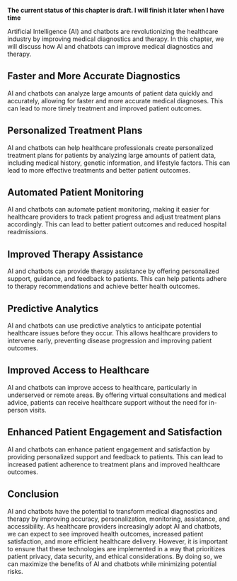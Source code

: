 **The current status of this chapter is draft. I will finish it later when I have time**

Artificial Intelligence (AI) and chatbots are revolutionizing the healthcare industry by improving medical diagnostics and therapy. In this chapter, we will discuss how AI and chatbots can improve medical diagnostics and therapy.

Faster and More Accurate Diagnostics
------------------------------------

AI and chatbots can analyze large amounts of patient data quickly and accurately, allowing for faster and more accurate medical diagnoses. This can lead to more timely treatment and improved patient outcomes.

Personalized Treatment Plans
----------------------------

AI and chatbots can help healthcare professionals create personalized treatment plans for patients by analyzing large amounts of patient data, including medical history, genetic information, and lifestyle factors. This can lead to more effective treatments and better patient outcomes.

Automated Patient Monitoring
----------------------------

AI and chatbots can automate patient monitoring, making it easier for healthcare providers to track patient progress and adjust treatment plans accordingly. This can lead to better patient outcomes and reduced hospital readmissions.

Improved Therapy Assistance
---------------------------

AI and chatbots can provide therapy assistance by offering personalized support, guidance, and feedback to patients. This can help patients adhere to therapy recommendations and achieve better health outcomes.

Predictive Analytics
--------------------

AI and chatbots can use predictive analytics to anticipate potential healthcare issues before they occur. This allows healthcare providers to intervene early, preventing disease progression and improving patient outcomes.

Improved Access to Healthcare
-----------------------------

AI and chatbots can improve access to healthcare, particularly in underserved or remote areas. By offering virtual consultations and medical advice, patients can receive healthcare support without the need for in-person visits.

Enhanced Patient Engagement and Satisfaction
--------------------------------------------

AI and chatbots can enhance patient engagement and satisfaction by providing personalized support and feedback to patients. This can lead to increased patient adherence to treatment plans and improved healthcare outcomes.

Conclusion
----------

AI and chatbots have the potential to transform medical diagnostics and therapy by improving accuracy, personalization, monitoring, assistance, and accessibility. As healthcare providers increasingly adopt AI and chatbots, we can expect to see improved health outcomes, increased patient satisfaction, and more efficient healthcare delivery. However, it is important to ensure that these technologies are implemented in a way that prioritizes patient privacy, data security, and ethical considerations. By doing so, we can maximize the benefits of AI and chatbots while minimizing potential risks.

